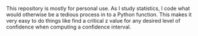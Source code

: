 This repository is mostly for personal use. As I study statistics, I code what would otherwise be a tedious process in to a Python function. This makes it very easy to do things like find a critical z value for any desired level of confidence when computing a confidence interval. 
